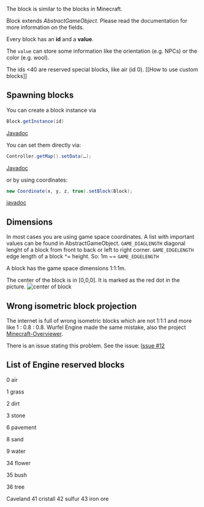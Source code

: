 The block is similar to the blocks in Minecraft.

Block extends *AbstractGameObject*.
Please read the documentation for more information on the fields.


Every block has an **id** and a **value**.

The `value` can store some information like the orientation (e.g. NPCs) or the color (e.g. wool).

The ids <40 are reserved special blocks, like air (id 0).
[[How to use custom blocks]]

## Spawning blocks
You can create a block instance via 
```java
Block.getInstance(id)
```
[Javadoc](http://wurfelengine.net/javadoc/com/BombingGames/WurfelEngine/Core/Gameobjects/Block.html#getInstance(int))

You can set them directly via:
```java
Controller.getMap().setData(…);
```
[Javadoc](http://wurfelengine.net/javadoc/com/BombingGames/WurfelEngine/Core/Map/Map.html#setData(int,%20int,%20int,%20com.BombingGames.WurfelEngine.Core.Gameobjects.Block))

or by using coordinates:
```java
new Coordinate(x, y, z, true).setBlock(Block); 
```
[javadoc](http://wurfelengine.net/javadoc/com/BombingGames/WurfelEngine/Core/Map/Coordinate.html#setBlock(com.BombingGames.WurfelEngine.Core.Gameobjects.Block))

## Dimensions
In most cases you are using game space coordinates. A list with important values can be found in AbstractGameObject.
`GAME_DIAGLENGTH` diagonal lenght of a block from front to back or left to right corner.
`GAME_EDGELENGTH` edge length of a block ^= height. So: 1m ~= `GAME_EDGELENGTH`

A block has the game space dimensions 1:1:1m.

The center of the block is in [0,0,0]. It is marked as the red dot in the picture.
![center of block](https://github.com/Cbeed/Wurfel-Engine/blob/1.2/docs/center.png)

## Wrong isometric block projection
The internet is full of wrong isometric blocks which are not 1:1:1 and more like 1 : 0.8 : 0.8.
Wurfel Engine made the same mistake, also the project [Minecraft-Overviewer](https://github.com/overviewer/Minecraft-Overviewer/).

There is an issue stating this problem. See the issue: [Issue #12](https://github.com/Cbeed/Wurfel-Engine/issues/12)

## List of Engine reserved blocks
0 air

1 grass

2 dirt

3 stone

6 pavement

8 sand

9 water

34 flower

35 bush

36 tree

Caveland
41 cristall
42 sulfur
43 iron ore